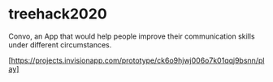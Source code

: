 # treehack2020
Convo, an App that would help people improve their communication skills under different circumstances.

[https://projects.invisionapp.com/prototype/ck6o9hjwj006o7k01qqj9bsnn/play]
